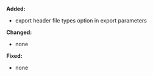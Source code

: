 **Added:**
* export header file types option in export parameters 

**Changed:**
* none

**Fixed:**
* none

